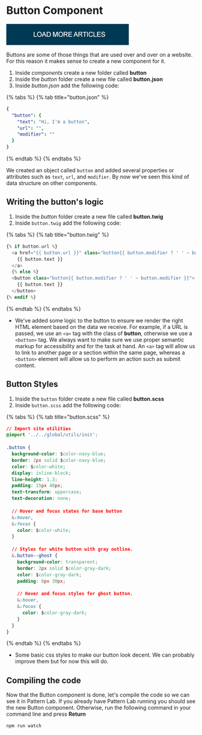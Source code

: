 # Button Component

![](../.gitbook/assets/button.png)

Buttons are some of those things that are used over and over on a website. For this reason it makes sense to create a new component for it.

1. Inside _components_ create a new folder called **button**
2. Inside the _button_ folder create a new file called **button.json**
3. Inside _button.json_ add the following code:

{% tabs %}
{% tab title="button.json" %}
```yaml
{
  "button": {
    "text": "Hi, I'm a button",
    "url": "",
    "modifier": ""
  }
}
```
{% endtab %}
{% endtabs %}

We created an object called `button` and added several properties or attributes such as `text`, `url`, and `modifier`. By now we've seen this kind of data structure on other components.

## Writing the button's logic

1. Inside the _button_ folder create a new file called **button.twig**
2. Inside `button.twig` add the following code:

{% tabs %}
{% tab title="button.twig" %}
```php
{% if button.url %}
  <a href="{{ button.url }}" class="button{{ button.modifier ? ' ' ~ button.modifier }}">
    {{ button.text }}
  </a>
  {% else %}
  <button class="button{{ button.modifier ? ' ' ~ button.modifier }}">
    {{ button.text }}
  </button>
{% endif %}
```
{% endtab %}
{% endtabs %}

* We've added some logic to the button to ensure we render the right HTML element based on the data we receive. For example, if a URL is passed, we use an `<a>` tag with the class of **button**, otherwise we use a `<button>` tag. We always want to make sure we use proper semantic markup for accessibility and for the task at hand. An `<a>` tag will allow us to link to another page or a section within the same page, whereas a `<button>` element will allow us to perform an action such as submit content.

## Button Styles

1. Inside the `button` folder create a new file called **button.scss**
2. Inside `button.scss` add the following code:

{% tabs %}
{% tab title="button.scss" %}
```css
// Import site utilities
@import '../../global/utils/init';

.button {
  background-color: $color-navy-blue;
  border: 2px solid $color-navy-blue;
  color: $color-white;
  display: inline-block;
  line-height: 1.3;
  padding: 15px 40px;
  text-transform: uppercase;
  text-decoration: none;

  // Hover and focus states for base button
  &:hover,
  &:focus {
    color: $color-white;
  }

  // Styles for white button with gray outline.
  &.button--ghost {
    background-color: transparent;
    border: 2px solid $color-gray-dark;
    color: $color-gray-dark;
    padding: 8px 30px;

    // Hover and focus styles for ghost button.
    &:hover,
    &:focus {
      color: $color-gray-dark;
    }
  }
}
```
{% endtab %}
{% endtabs %}

* Some basic css styles to make our button look decent.  We can probably improve them but for now this will do.

## Compiling the code

Now that the Button component is done, let's compile the code so we can see it in Pattern Lab. If you already have Pattern Lab running you should see the new Button component. Otherwise, run the following command in your command line and press **Return**

```bash
npm run watch
```



